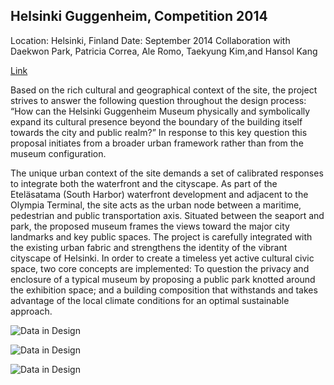 ## Helsinki Guggenheim, Competition 2014


Location: Helsinki, Finland
Date: September 2014
Collaboration with Daekwon Park, Patricia Correa, Ale Romo, Taekyung Kim,and Hansol Kang

[Link](http://daekwonpark.com/portfolio/helsinki-guggenheim-museum/)

Based on the rich cultural and geographical context of the site, the project strives to answer the following question throughout the design process: “How can the Helsinki Guggenheim Museum physically and symbolically expand its cultural presence beyond the boundary of the building itself towards the city and public realm?” In response to this key question this proposal initiates from a broader urban framework rather than from the museum configuration.

The unique urban context of the site demands a set of calibrated responses to integrate both the waterfront and the cityscape. As part of the Eteläsatama (South Harbor) waterfront development and adjacent to the Olympia Terminal, the site acts as the urban node between a maritime, pedestrian and public transportation axis. Situated between the seaport and park, the proposed museum frames the views toward the major city landmarks and key public spaces. The project is carefully integrated with the existing urban fabric and strengthens the identity of the vibrant cityscape of Helsinki. In order to create a timeless yet active cultural civic space, two core concepts are implemented: To question the privacy and enclosure of a typical museum by proposing a public park knotted around the exhibition space; and a building composition that withstands and takes advantage of the local climate conditions for an optimal sustainable approach.

![Data in Design](https://namjulee.github.io/njs-lab-public/project/2014-helsinki-guggenheim/2014-helsinki-guggenheim.jpg)

![Data in Design](https://namjulee.github.io/njs-lab-public/project/2014-helsinki-guggenheim/2014-helsinki-guggenheim-01.jpg)

![Data in Design](https://namjulee.github.io/njs-lab-public/project/2014-helsinki-guggenheim/2014-helsinki-guggenheim-02.jpg)

